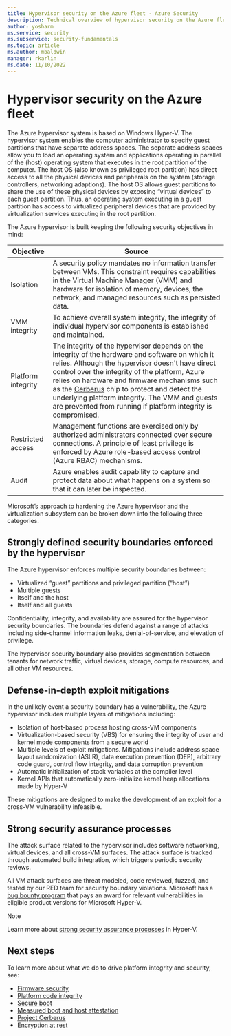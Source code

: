 ```yaml
---
title: Hypervisor security on the Azure fleet - Azure Security
description: Technical overview of hypervisor security on the Azure fleet.
author: yosharm
ms.service: security
ms.subservice: security-fundamentals
ms.topic: article
ms.author: mbaldwin
manager: rkarlin
ms.date: 11/10/2022
---
```


# Hypervisor security on the Azure fleet

The Azure hypervisor system is based on Windows Hyper-V. The hypervisor system enables the computer administrator to specify guest partitions that have separate address spaces. The separate address spaces allow you to load an operating system and applications operating in parallel of the (host) operating system that executes in the root partition of the computer. The host OS (also known as privileged root partition) has direct access to all the physical devices and peripherals on the system (storage controllers, networking adaptions). The host OS allows guest partitions to share the use of these physical devices by exposing “virtual devices” to each guest partition. Thus, an operating system executing in a guest partition has access to virtualized peripheral devices that are provided by virtualization services executing in the root partition.

The Azure hypervisor is built keeping the following security objectives in mind:

| Objective | Source |
|--|--|
| Isolation | A security policy mandates no information transfer between VMs. This constraint requires capabilities in the Virtual Machine Manager (VMM) and hardware for isolation of memory, devices, the network, and managed resources such as persisted data. |
| VMM integrity | To achieve overall system integrity, the integrity of individual hypervisor components is established and maintained. |
| Platform integrity | The integrity of the hypervisor depends on the integrity of the hardware and software on which it relies. Although the hypervisor doesn't have direct control over the integrity of the platform, Azure relies on hardware and firmware mechanisms such as the [Cerberus](project-cerberus.md) chip to protect and detect the underlying platform integrity. The VMM and guests are prevented from running if platform integrity is compromised. |
| Restricted access | Management functions are exercised only by authorized administrators connected over secure connections. A principle of least privilege is enforced by Azure role-based access control (Azure RBAC) mechanisms. |
| Audit | Azure enables audit capability to capture and protect data about what happens on a system so that it can later be inspected. |

Microsoft’s approach to hardening the Azure hypervisor and the virtualization subsystem can be broken down into the following three categories.

## Strongly defined security boundaries enforced by the hypervisor

The Azure hypervisor enforces multiple security boundaries between:

- Virtualized “guest” partitions and privileged partition (“host”)
- Multiple guests
- Itself and the host
- Itself and all guests

Confidentiality, integrity, and availability are assured for the hypervisor security boundaries. The boundaries defend against a range of attacks including side-channel information leaks, denial-of-service, and elevation of privilege.

The hypervisor security boundary also provides segmentation between tenants for network traffic, virtual devices, storage, compute resources, and all other VM resources.

## Defense-in-depth exploit mitigations

In the unlikely event a security boundary has a vulnerability, the Azure hypervisor includes multiple layers of mitigations including:

- Isolation of host-based process hosting cross-VM components
- Virtualization-based security (VBS) for ensuring the integrity of user and kernel mode components from a secure world
- Multiple levels of exploit mitigations. Mitigations include address space layout randomization (ASLR), data execution prevention (DEP), arbitrary code guard, control flow integrity, and data corruption prevention
- Automatic initialization of stack variables at the compiler level
- Kernel APIs that automatically zero-initialize kernel heap allocations made by Hyper-V

These mitigations are designed to make the development of an exploit for a cross-VM vulnerability infeasible.

## Strong security assurance processes

The attack surface related to the hypervisor includes software networking, virtual devices, and all cross-VM surfaces. The attack surface is tracked through automated build integration, which triggers periodic security reviews.

All VM attack surfaces are threat modeled, code reviewed, fuzzed, and tested by our RED team for security boundary violations. Microsoft has a [bug bounty program](https://www.microsoft.com/msrc/bounty-hyper-v) that pays an award for relevant vulnerabilities in eligible product versions for Microsoft Hyper-V.

> [!NOTE]
> Learn more about [strong security assurance processes](../../azure-government/azure-secure-isolation-guidance.md#strong-security-assurance-processes) in Hyper-V.

## Next steps
To learn more about what we do to drive platform integrity and security, see:

- [Firmware security](firmware.md)
- [Platform code integrity](code-integrity.md)
- [Secure boot](secure-boot.md)
- [Measured boot and host attestation](measured-boot-host-attestation.md)
- [Project Cerberus](project-cerberus.md)
- [Encryption at rest](encryption-atrest.md)